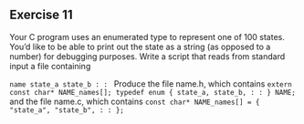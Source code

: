 ## Exercise 11
Your C program uses an enumerated type to represent one of 100 states.
You’d like to be able to print out the state as a string (as opposed to a
number) for debugging purposes. Write a script that reads from standard
input a file containing

``name
state_a
state_b
:
:
``
Produce the file name.h, which contains
``
extern const char* NAME_names[];
typedef enum {
state_a,
state_b,
:
:
} NAME;
``
and the file name.c, which contains
``
const char* NAME_names[] = {
"state_a",
"state_b",
:
:
};
``
